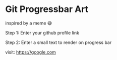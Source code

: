 # Git Progressbar Art

inspired by a meme 😅

Step 1: Enter your github profile link

Step 2: Enter a small text to render on progress bar


visit: https://google.com
